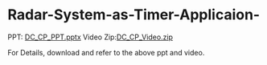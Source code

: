 # Radar-System-as-Timer-Applicaion-
PPT: [DC_CP_PPT.pptx](https://github.com/Gayatrigvs/Radar-System-as-Timer-Applicaion-/files/10993893/DC_CP_PPT.pptx)
Video Zip:[DC_CP_Video.zip](https://github.com/Gayatrigvs/Radar-System-as-Timer-Applicaion-/files/10993903/DC_CP_Video.zip)

For Details, download and refer to the above ppt and video.
